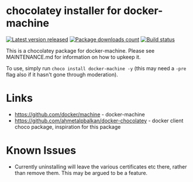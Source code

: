 # chocolatey installer for docker-machine

[![Latest version released](https://img.shields.io/chocolatey/v/docker-machine.svg)](https://chocolatey.org/packages/docker-machine)
[![Package downloads count](https://img.shields.io/chocolatey/dt/docker-machine.svg)](https://chocolatey.org/packages/docker-machine)
[![Build status](https://ci.appveyor.com/api/projects/status/kar8vn7rcytkttnb/branch/master?svg=true)](https://ci.appveyor.com/project/StefanScherer/choco-docker-machine/branch/master)

This is a chocolatey package for docker-machine. Please see MAINTENANCE.md
for information on how to upkeep it.

To use, simply run `choco install docker-machine -y` (this may need a `-pre`
flag also if it hasn't gone through moderation).

# Links

* https://github.com/docker/machine - docker-machine
* https://github.com/ahmetalpbalkan/docker-chocolatey - docker client choco package, inspiration for this package

# Known Issues

* Currently uninstalling will leave the various certificates etc there, rather than remove them. This may be argued to be a feature.
